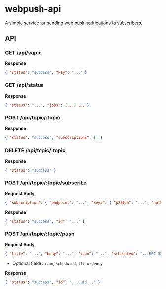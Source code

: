 # webpush-api

A simple service for sending web push notifications to subscribers.

## API

### GET /api/vapid
**Response**
```json
{ "status": "success", "key": "..." }
```

### GET /api/status
**Response**
```json
{ "status": "...", "jobs": [...] ... }
```

### POST /api/topic/:topic
**Response**
```json
{ "status": "success", "subscriptions": [] }
```

### DELETE /api/topic/:topic
**Response**
```json
{ "status": "success" }
```

### POST /api/topic/:topic/subscribe
**Request Body**
```json
{ "subscription": { "endpoint": "...", "keys": { "p256dh": "...", "auth": "..." } } }
```

**Response**
```json
{ "status": "success", "id": "..." }
```

### POST /api/topic/:topic/push
**Request Body**
```json
{ "title": "...", "body": "...", "icon": "...", "scheduled": "...RFC 3339..." }
```
* Optional fields: `icon`, `scheduled`, `ttl`, `urgency`

**Response**
```json
{ "status": "success", "id": "...uuid..." }
```